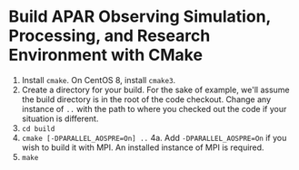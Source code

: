# Build APAR Observing Simulation, Processing, and Research Environment with CMake

1. Install `cmake`. On CentOS 8, install `cmake3`. 
2. Create a directory for your build. For the sake of example, we'll assume the build directory is in the root of the code checkout. Change any instance of `..` with the path to where you checked out the code if your situation is different.
3. `cd build`
4. `cmake [-DPARALLEL_AOSPRE=On] ..`
4a. Add `-DPARALLEL_AOSPRE=On` if you wish to build it with MPI. An installed instance of MPI is required.
5. `make`
